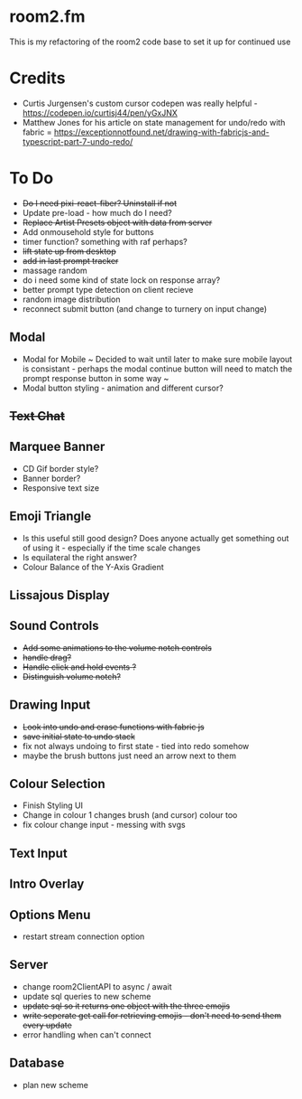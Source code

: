 # room2.fm

This is my refactoring of the room2 code base to set it up for continued use

# Credits
 - Curtis Jurgensen's custom cursor codepen was really helpful - https://codepen.io/curtisj44/pen/yGxJNX
 - Matthew Jones for his article on state management for undo/redo with fabric = https://exceptionnotfound.net/drawing-with-fabricjs-and-typescript-part-7-undo-redo/

# To Do
- ~~Do I need pixi-react-fiber? Uninstall if not~~
- Update pre-load - how much do I need?
- ~~Replace Artist Presets object with data from server~~
- Add onmousehold style for buttons
- timer function? something with raf perhaps?
- ~~lift state up from desktop~~
- ~~add in last prompt tracker~~
- massage random
- do i need some kind of state lock on response array?
- better prompt type detection on client recieve
- random image distribution
- reconnect submit button (and change to turnery on input change)

## Modal
- Modal for Mobile ~ Decided to wait until later to make sure mobile layout is consistant - perhaps the modal continue button will need to match the prompt response button in some way ~
- Modal button styling - animation and different cursor?

## ~~Text Chat~~

## Marquee Banner
- CD Gif border style?
- Banner border?
- Responsive text size

## Emoji Triangle
- Is this useful still good design? Does anyone actually get something out of using it - especially if the time scale changes
- Is equilateral the right answer?
- Colour Balance of the Y-Axis Gradient

## Lissajous Display

## Sound Controls
- ~~Add some animations to the volume notch controls~~
- ~~handle drag?~~
- ~~Handle click and hold events ?~~
- ~~Distinguish volume notch?~~

## Drawing Input
- ~~Look into undo and erase functions with fabric js~~
- ~~save initial state to undo stack~~
- fix not always undoing to first state - tied into redo somehow
- maybe the brush buttons just need an arrow next to them


## Colour Selection
- Finish Styling UI
- Change in colour 1 changes brush (and cursor) colour too
- fix colour change input - messing with svgs

## Text Input

## Intro Overlay

## Options Menu
- restart stream connection option

## Server
- change room2ClientAPI to async / await
- update sql queries to new scheme
- ~~update sql so it returns one object with the three emojis~~
- ~~write seperate get call for retrieving emojis - don't need to send them every update~~
- error handling when can't connect

## Database
- plan new scheme

